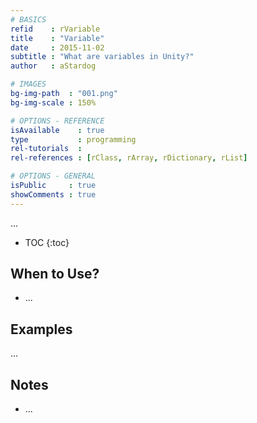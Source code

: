 ```yaml
---
# BASICS
refid    : rVariable
title    : "Variable"
date     : 2015-11-02
subtitle : "What are variables in Unity?"
author   : aStardog

# IMAGES
bg-img-path  : "001.png"
bg-img-scale : 150%

# OPTIONS - REFERENCE
isAvailable    : true
type           : programming
rel-tutorials  : 
rel-references : [rClass, rArray, rDictionary, rList]

# OPTIONS - GENERAL
isPublic     : true
showComments : true
---
```

...

* TOC
{:toc}

## When to Use?

* ...

## Examples

...

## Notes

* ...
